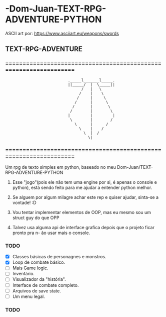 # -Dom-Juan-TEXT-RPG-ADVENTURE-PYTHON

ASCII art por: https://www.asciiart.eu/weapons/swords

##                             TEXT-RPG-ADVENTURE

### =================================================================
                                ._____l_______l_____.
                                ||_____/  |  \_____||
                                      /   |   \
                                     /    |    \
                                    /     |     \
                                   /      |      \
                                  /       |       \
                                 /        |        \
                                |         |         |
                                 \        |        /
                                   \      |      /
                                     \    |    /
                                       \  |  /
                                         \|
### =================================================================

Um rpg de texto simples em python, baseado no meu  Dom-Juan/TEXT-RPG-ADVENTURE-PYTHON

1. Esse "jogo"(pois ele não tem uma engine por si, é apenas o console e python), está
sendo feito para me ajudar a entender python melhor.

2. Se alguem por algum milagre achar este rep e quiser ajudar, sinta-se a vontade! :D

3. Vou tentar implementar elementos de OOP, mas eu mesmo sou um struct guy do que OPP

4. Talvez usa alguma api de interface grafica depois que o projeto ficar pronto pra n-
ão usar mais o console.

### TODO
- [x] Classes  básicas de personagnes e monstros.
- [x] Loop de combate básico.
- [ ] Mais Game logic.
- [ ] Inventário.
- [ ] Visualizador da "história".
- [ ] Interface de combate completo.
- [ ] Arquivos de save state.
- [ ] Um menu legal.
### TODO

